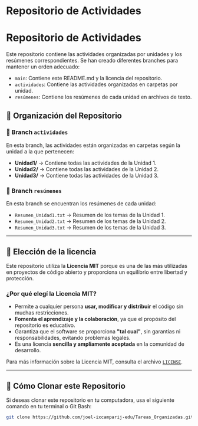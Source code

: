 # Repositorio de Actividades
# Repositorio de Actividades

Este repositorio contiene las actividades organizadas por unidades y los resúmenes correspondientes. Se han creado diferentes branches para mantener un orden adecuado:

- `main`: Contiene este README.md y la licencia del repositorio.
- `actividades`: Contiene las actividades organizadas en carpetas por unidad.
- `resúmenes`: Contiene los resúmenes de cada unidad en archivos de texto.

## 📂 Organización del Repositorio

### 🔹 Branch `actividades`
En esta branch, las actividades están organizadas en carpetas según la unidad a la que pertenecen:
- **Unidad1/** → Contiene todas las actividades de la Unidad 1.
- **Unidad2/** → Contiene todas las actividades de la Unidad 2.
- **Unidad3/** → Contiene todas las actividades de la Unidad 3.

### 🔹 Branch `resúmenes`
En esta branch se encuentran los resúmenes de cada unidad:
- `Resumen_Unidad1.txt` → Resumen de los temas de la Unidad 1.
- `Resumen_Unidad2.txt` → Resumen de los temas de la Unidad 2.
- `Resumen_Unidad3.txt` → Resumen de los temas de la Unidad 3.

---

## 📝 **Elección de la licencia**
Este repositorio utiliza la **Licencia MIT** porque es una de las más utilizadas en proyectos de código abierto y proporciona un equilibrio entre libertad y protección.

### ¿Por qué elegí la Licencia MIT?
- Permite a cualquier persona **usar, modificar y distribuir** el código sin muchas restricciones.
- **Fomenta el aprendizaje y la colaboración**, ya que el propósito del repositorio es educativo.
- Garantiza que el software se proporciona **"tal cual"**, sin garantías ni responsabilidades, evitando problemas legales.
- Es una licencia **sencilla y ampliamente aceptada** en la comunidad de desarrollo.

Para más información sobre la Licencia MIT, consulta el archivo [`LICENSE`](LICENSE).

---

## 🚀 **Cómo Clonar este Repositorio**
Si deseas clonar este repositorio en tu computadora, usa el siguiente comando en tu terminal o Git Bash:

```sh
git clone https://github.com/joel-ixcamparij-edu/Tareas_Organizadas.git
